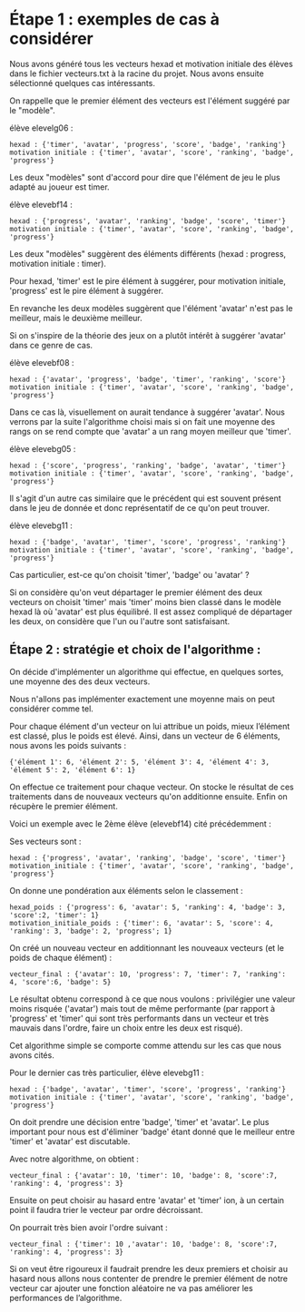 # Étape 1 : exemples de cas à considérer

Nous avons généré tous les vecteurs hexad et motivation initiale des élèves dans le fichier vecteurs.txt à la racine du projet. Nous avons ensuite sélectionné quelques cas intéressants. 

On rappelle que le premier élément des vecteurs est l'élément suggéré par le "modèle".

élève elevelg06 : 

```
hexad : {'timer', 'avatar', 'progress', 'score', 'badge', 'ranking'}
motivation initiale : {'timer', 'avatar', 'score', 'ranking', 'badge', 'progress'}
```
Les deux "modèles" sont d'accord pour dire que l'élément de jeu le plus adapté au joueur est timer.

élève elevebf14 : 

```
hexad : {'progress', 'avatar', 'ranking', 'badge', 'score', 'timer'}
motivation initiale : {'timer', 'avatar', 'score', 'ranking', 'badge', 'progress'}
```

Les deux "modèles" suggèrent des éléments différents (hexad : progress, motivation initiale : timer).

Pour hexad, 'timer' est le pire élément à suggérer, pour motivation initiale, 'progress' est le pire élément à suggérer.

En revanche les deux modèles suggèrent que l'élément 'avatar' n'est pas le meilleur, mais le deuxième meilleur.

Si on s'inspire de la théorie des jeux on a plutôt intérêt à suggérer 'avatar' dans ce genre de cas.

élève elevebf08 : 

```
hexad : {'avatar', 'progress', 'badge', 'timer', 'ranking', 'score'}
motivation initiale : {'timer', 'avatar', 'score', 'ranking', 'badge', 'progress'}
```

Dans ce cas là, visuellement on aurait tendance à suggérer 'avatar'.
Nous verrons par la suite l'algorithme choisi mais si on fait une moyenne des rangs on se rend
compte que 'avatar' a un rang moyen meilleur que 'timer'.

élève elevebg05 : 

```
hexad : {'score', 'progress', 'ranking', 'badge', 'avatar', 'timer'}
motivation initiale : {'timer', 'avatar', 'score', 'ranking', 'badge', 'progress'}
```

Il s'agit d'un autre cas similaire que le précédent qui est souvent présent dans le jeu de donnée et donc représentatif
de ce qu'on peut trouver.

élève elevebg11 : 

```
hexad : {'badge', 'avatar', 'timer', 'score', 'progress', 'ranking'}
motivation initiale : {'timer', 'avatar', 'score', 'ranking', 'badge', 'progress'}
```

Cas particulier, est-ce qu'on choisit 'timer', 'badge' ou 'avatar' ?

Si on considère qu'on veut départager le premier élément des deux vecteurs on choisit 'timer' mais 'timer' moins bien classé dans le modèle hexad
là où 'avatar' est plus équilibré. Il est assez compliqué de départager les deux, on considère que l'un ou l'autre sont satisfaisant.

## Étape 2 : stratégie et choix de l'algorithme :

On décide d'implémenter un algorithme qui effectue, en quelques sortes, une moyenne des des deux vecteurs.

Nous n'allons pas implémenter exactement une moyenne mais on peut considérer comme tel.

Pour chaque élément d'un vecteur on lui attribue un poids, mieux l’élément est classé, plus le poids est élevé. Ainsi, dans un vecteur de 6 éléments, nous avons les poids suivants :

```
{'élément 1': 6, 'élément 2': 5, 'élément 3': 4, 'élément 4': 3, 'élément 5': 2, 'élément 6': 1}
```

On effectue ce traitement pour chaque vecteur. On stocke le résultat de ces traitements dans de nouveaux vecteurs qu'on additionne ensuite. Enfin on récupère le premier élément.

Voici un exemple avec le 2ème élève (elevebf14) cité précédemment :

Ses vecteurs sont :
```
hexad : {'progress', 'avatar', 'ranking', 'badge', 'score', 'timer'}
motivation_initiale : {'timer', 'avatar', 'score', 'ranking', 'badge', 'progress'}
```

On donne une pondération aux éléments selon le classement :

```
hexad_poids : {'progress': 6, 'avatar': 5, 'ranking': 4, 'badge': 3, 'score':2, 'timer': 1}
motivation_initiale_poids : {'timer': 6, 'avatar': 5, 'score': 4, 'ranking': 3, 'badge': 2, 'progress'; 1}
```
On créé un nouveau vecteur en additionnant les nouveaux vecteurs (et le poids de chaque élément) :

```
vecteur_final : {'avatar': 10, 'progress': 7, 'timer': 7, 'ranking': 4, 'score':6, 'badge': 5}
```

Le résultat obtenu correspond à ce que nous voulons : privilégier une valeur moins risquée ('avatar') mais tout de même performante (par rapport à 'progress' et 'timer' qui sont très performants dans un vecteur et très mauvais dans l'ordre, faire un choix entre les deux est risqué).

Cet algorithme simple se comporte comme attendu sur les cas que nous avons cités.

Pour le dernier cas très particulier, élève elevebg11 : 

```
hexad : {'badge', 'avatar', 'timer', 'score', 'progress', 'ranking'}
motivation initiale : {'timer', 'avatar', 'score', 'ranking', 'badge', 'progress'}
```

On doit prendre une décision entre 'badge', 'timer' et 'avatar'. Le plus important pour nous est d'éliminer 'badge' étant donné que le meilleur entre 'timer' et 'avatar' est discutable.


Avec notre algorithme, on obtient :

```
vecteur_final : {'avatar': 10, 'timer': 10, 'badge': 8, 'score':7, 'ranking': 4, 'progress': 3}
```

Ensuite on peut choisir au hasard entre 'avatar' et 'timer' ion, à un certain point il faudra trier le vecteur par ordre décroissant.

On pourrait très bien avoir l'ordre suivant :

```
vecteur_final : {'timer': 10 ,'avatar': 10, 'badge': 8, 'score':7, 'ranking': 4, 'progress': 3}
```

Si on veut être rigoureux il faudrait prendre les deux premiers et choisir au hasard nous allons nous contenter de prendre le premier élément de notre vecteur car ajouter une fonction aléatoire ne va pas améliorer les performances de l’algorithme.